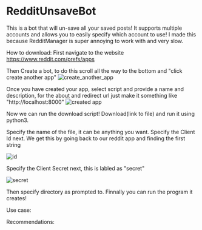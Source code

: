 # RedditUnsaveBot
This is a bot that will un-save all your saved posts! It supports multiple accounts and allows you to easily specify which account to use!
I made this because RedditManager is super annoying to work with and very slow.

How to download:
  First navigate to the website https://www.reddit.com/prefs/apps 
  
  Then Create a bot, to do this scroll all the way to the bottom and "click create another app"
  ![create_another_app](https://user-images.githubusercontent.com/113136419/209192264-f2a83c72-20ea-4fd7-acc0-7099b4d309d7.PNG)
  
  Once you have created your app, select script and provide a name and description, for the about and redirect url just make it something like "http://localhost:8000"
  ![created app](https://user-images.githubusercontent.com/113136419/209192738-eb8e4488-d592-4141-b1e3-e3c3a0830e26.PNG)

  Now we can run the download script! Download(link to file) and run it using python3.
  
  Specify the name of the file, it can be anything you want. 
  Specify the Client Id next. We get this by going back to our reddit app and finding the first string 
  
  ![id](https://user-images.githubusercontent.com/113136419/209193593-026d537a-72b4-4bda-8753-94ceee22ddbd.PNG)
  
  Specify the Client Secret next, this is labled as "secret" 
  
  ![secret](https://user-images.githubusercontent.com/113136419/209193699-a8a1465d-013e-45b7-a4b5-2025d2dc4a3f.PNG)
  
  Then specify directory as prompted to.
  Finnally you can run the program it creates!

  
Use case:

Recommendations:
